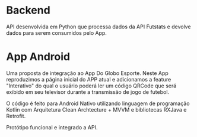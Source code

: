 
# Backend

API desenvolvida em Python que processa dados da API Futstats e devolve dados para serem consumidos pelo App.


# App Android

Uma proposta de integração ao App Do Globo Esporte. Neste App reproduzimos a página inicial do APP atual e adicionamos a feature "Interativo" do qual o usuário poderá ler um código QRCode que será exibido em seu televisor durante a transmissão de jogo de futebol. 

O código é feito para Android Nativo utilizando linguagem de programação Kotlin com Arquitetura Clean Archtecture + MVVM e bibliotecas RXJava e Retrofit.

Protótipo funcional e integrado a API.


